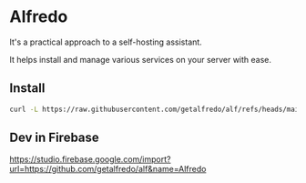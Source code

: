 # Alfredo

It's a practical approach to a self-hosting assistant.

It helps install and manage various services on your server with ease.

## Install

```bash
curl -L https://raw.githubusercontent.com/getalfredo/alf/refs/heads/main/install/ubuntu.sh | bash
```


## Dev in Firebase

https://studio.firebase.google.com/import?url=https://github.com/getalfredo/alf&name=Alfredo
